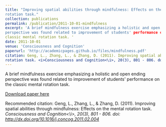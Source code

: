 ```yaml
---
title: "Improving spatial abilities through mindfulness: Effects on the mental
rotation task."
collection: publications
permalink: /publication/2011-10-01-mindfulness
excerpt: 'A brief mindfulness exercise emphasizing a holistic and open ending
perspective was found related to improvement of students' performance on the
classic mental rotation task. '
date: 2011-10-01
venue: 'Consciousness and Cognition'
paperurl: 'http://academicpages.github.io/files/mindfulness.pdf'
citation: Geng, L., Zhang, L., & Zhang, D. (2011). Improving spatial abilities through mindfulness: Effects on the mental
rotation task. <i>Consciousness and Cognition<\i>, 20(3), 801 - 806. doi: http://dx.doi.org/10.1016/j.concog.2011.02.004
---
```

A brief mindfulness exercise emphasizing a holistic and open ending
perspective was found related to improvement of students' performance on the
classic mental rotation task. 

[Download paper here](http://academicpages.github.io/files/paper1.pdf)

Recommended citation: Geng, L., Zhang, L., & Zhang, D. (2011). Improving spatial abilities through mindfulness: Effects on the mental
rotation task. <i>Consciousness and Cognition<\i>, 20(3), 801 - 806. doi: http://dx.doi.org/10.1016/j.concog.2011.02.004
